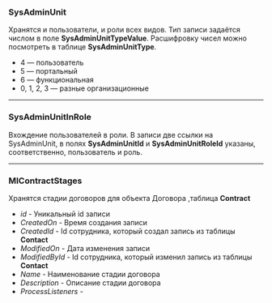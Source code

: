 ### SysAdminUnit
Хранятся и пользователи, и роли всех видов.
Тип записи задаётся числом в поле **SysAdminUnitTypeValue**.
Расшифровку чисел можно посмотреть в таблице **SysAdminUnitType**.
- 4 — пользователь
- 5 — портальный
- 6 — функциональная
- 0, 1, 2, 3 — разные организационные

------------


### SysAdminUnitInRole
Вхождение пользователей в роли. В записи две ссылки на SysAdminUnit,
в полях **SysAdminUnitId** и **SysAdminUnitRoleId** указаны, соответственно, пользователь и роль.

------------


### MIContractStages
Хранятся стадии договоров для объекта Договора ,таблица **Contract**
- *id* - Уникальный id записи
- *CreatedOn* - Время создания записи
- *CreatedId* - Id сотрудника, который создал запись из таблицы **Contact**
- *ModifiedOn* - Дата изменения записи
- *ModifiedById* - Id сотрудника, который изменил запись из таблицы **Contact**
- *Name* - Наименование стадии договора
- *Description* - Описание стадии договора
- *ProcessListeners* - 
